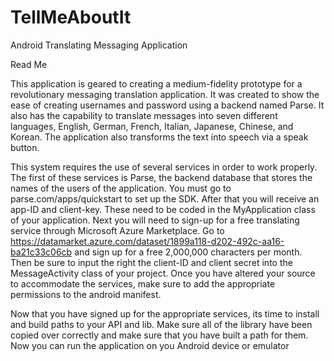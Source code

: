 TellMeAboutIt
=============

Android Translating Messaging Application 

Read Me 

This application is geared to creating a medium-fidelity prototype for a revolutionary messaging translation application. It was created to show the ease of creating usernames and password using a backend named Parse. It also has the capability to translate messages into seven different languages, English, German, French, Italian, Japanese, Chinese, and Korean. The application also transforms the text into speech via a speak button.

This system requires the use of several services in order to work properly. The first of these services is Parse, the backend database that stores the names of the users of the application. You must  go to parse.com/apps/quickstart to set up the SDK. After that you will receive an app-ID and client-key. These need to be coded in the MyApplication class of your application. Next you will need to sign-up for a free translating service through Microsoft Azure Marketplace. Go to https://datamarket.azure.com/dataset/1899a118-d202-492c-aa16-ba21c33c06cb and sign up for a free 2,000,000 characters per month. Then be sure to input the right the client-ID and client secret into the MessageActivity class of your project. Once you have altered your source to accommodate the services, make sure to add the appropriate permissions to the android manifest. 

Now that you have signed up for the appropriate services, its time to install and build paths to your API and lib. Make sure all of the library have been copied over correctly and make sure that you have built a path for them. Now you can run the application on you Android device or emulator 

